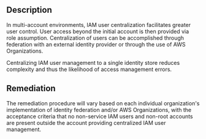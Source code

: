 ## Description

In multi-account environments, IAM user centralization facilitates greater user control. User access beyond the initial account is then provided via role assumption. Centralization of users can be accomplished through federation with an external identity provider or through the use of AWS Organizations.

Centralizing IAM user management to a single identity store reduces complexity and thus the likelihood of access management errors.

## Remediation

The remediation procedure will vary based on each individual organization's implementation of identity federation and/or AWS Organizations, with the acceptance criteria that no non-service IAM users and non-root accounts are present outside the account providing centralized IAM user management.
